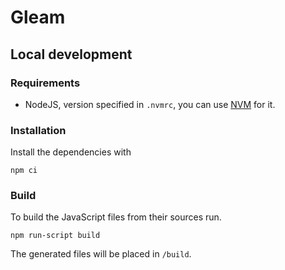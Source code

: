 # Gleam

## Local development

### Requirements

* NodeJS, version specified in `.nvmrc`, you can use [NVM](https://github.com/nvm-sh/nvm) for it. 

### Installation

Install the dependencies with 

```console
npm ci
```

### Build

To build the JavaScript files from their sources run.

```console
npm run-script build
```

The generated files will be placed in `/build`.